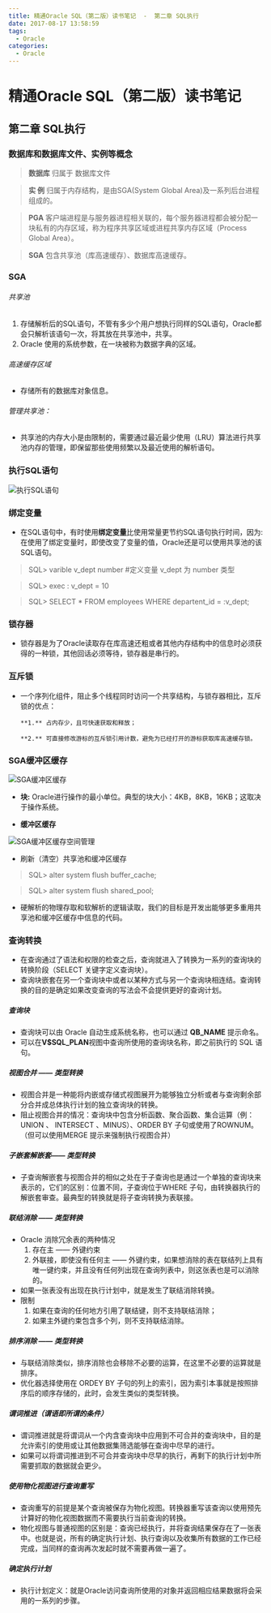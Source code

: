 ```yaml
---
title: 精通Oracle SQL（第二版）读书笔记  -  第二章 SQL执行
date: 2017-08-17 13:58:59
tags:
  - Oracle
categories:
  - Oracle
---
```


# 精通Oracle SQL（第二版）读书笔记
## 第二章 SQL执行
### 数据库和数据库文件、实例等概念
> **数据库** 归属于 数据库文件

> **实  例** 归属于内存结构，是由SGA(System Global Area)及一系列后台进程组成的。

> **PGA** 客户端进程是与服务器进程相关联的，每个服务器进程都会被分配一块私有的内存区域，称为程序共享区域或进程共享内存区域（Process Global Area）。

> **SGA** 包含共享池（库高速缓存）、数据库高速缓存。

### SGA
###### 共享池
1. 存储解析后的SQL语句，不管有多少个用户想执行同样的SQL语句，Oracle都会只解析该语句一次，将其放在共享池中，共享。
2. Oracle 使用的系统参数，在一块被称为数据字典的区域。
###### 高速缓存区域
- 存储所有的数据库对象信息。

###### 管理共享池：
- 共享池的内存大小是由限制的，需要通过最近最少使用（LRU）算法进行共享池内存的管理，即保留那些使用频繁以及最近使用的解析语句。

### 执行SQL语句 

![执行SQL语句](http://img.blog.csdn.net/20170331085505286?watermark/2/text/aHR0cDovL2Jsb2cuY3Nkbi5uZXQvenNkNDk4NTM3ODA2/font/5a6L5L2T/fontsize/400/fill/I0JBQkFCMA==/dissolve/70/gravity/SouthEast)


### 绑定变量 
-  在SQL语句中，有时使用**绑定变量**比使用常量更节约SQL语句执行时间，因为:在使用了绑定变量时，即使改变了变量的值，Oracle还是可以使用共享池的该SQL语句。

>    SQL> varible v_dept number  #定义变量 v_dept 为 number 类型
	
>	 SQL> exec : v_dept = 10

>    SQL> SELECT * FROM employees WHERE departent_id = :v_dept;    
### 锁存器
- 锁存器是为了Oracle读取存在库高速还粗或者其他内存结构中的信息时必须获得的一种锁，其他回话必须等待，锁存器是串行的。
### 互斥锁
- 一个序列化组件，阻止多个线程同时访问一个共享结构，与锁存器相比，互斥锁的优点：

      **1.** 占内存少，且可快速获取和释放；

      **2.** 可直接修改游标的互斥锁引用计数，避免为已经打开的游标获取库高速缓存锁。
### SGA缓冲区缓存
![SGA缓冲区缓存](http://img.blog.csdn.net/20170331085311877?watermark/2/text/aHR0cDovL2Jsb2cuY3Nkbi5uZXQvenNkNDk4NTM3ODA2/font/5a6L5L2T/fontsize/400/fill/I0JBQkFCMA==/dissolve/70/gravity/SouthEast)

- **块:** Oracle进行操作的最小单位。典型的块大小：4KB，8KB，16KB；这取决于操作系统。

- **缓冲区缓存**

![SGA缓冲区缓存空间管理](http://img.blog.csdn.net/20170331085413757?watermark/2/text/aHR0cDovL2Jsb2cuY3Nkbi5uZXQvenNkNDk4NTM3ODA2/font/5a6L5L2T/fontsize/400/fill/I0JBQkFCMA==/dissolve/70/gravity/SouthEast)

- 刷新（清空）共享池和缓冲区缓存
> SQL> alter system flush buffer_cache;

> SQL> alter system flush shared_pool;

- 硬解析的物理存取和软解析的逻辑读取，我们的目标是开发出能够更多重用共享池和缓冲区缓存中信息的代码。

### 查询转换
- 在查询通过了语法和权限的检查之后，查询就进入了转换为一系列的查询块的转换阶段（SELECT 关键字定义查询块）。
- 查询块嵌套在另一个查询块中或者以某种方式与另一个查询块相连结。查询转换的目的是确定如果改变查询的写法会不会提供更好的查询计划。
##### 查询块
- 查询块可以由 Oracle 自动生成系统名称，也可以通过 **QB_NAME** 提示命名。
- 可以在**V$SQL_PLAN**视图中查询所使用的查询块名称，即之前执行的 SQL 语句。
##### 视图合并 —— 类型转换
- 视图合并是一种能将内嵌或存储式视图展开为能够独立分析或者与查询剩余部分合并成总体执行计划的独立查询块的转换。
- 阻止视图合并的情况：查询块中包含分析函数、聚合函数、集合运算（例：UNION 、 INTERSECT 、MINUS）、ORDER BY 子句或使用了ROWNUM。（但可以使用MERGE 提示来强制执行视图合并）
##### 子嵌套解嵌套—— 类型转换
- 子查询解嵌套与视图合并的相似之处在于子查询也是通过一个单独的查询块来表示的，它们的区别：位置不同，子查询位于WHERE 子句，由转换器执行的解嵌套审查。最典型的转换就是将子查询转换为表联接。
##### 联结消除 —— 类型转换
- Oracle 消除冗余表的两种情况
  1. 存在主 —— 外键约束
  2. 外联接，即使没有任何主 —— 外键约束，如果想消除的表在联结列上具有唯一键约束，并且没有任何列出现在查询列表中，则这张表也是可以消除的。
- 如果一张表没有出现在执行计划中，就是发生了联结消除转换。
- 限制
  1. 如果在查询的任何地方引用了联结键，则不支持联结消除；
  2. 如果主外键约束包含多个列，则不支持联结消除。
##### 排序消除 —— 类型转换
- 与联结消除类似，排序消除也会移除不必要的运算，在这里不必要的运算就是排序。
- 优化器选择使用在 ORDEY BY 子句的列上的索引，因为索引本事就是按照排序后的顺序存储的，此时，会发生类似的类型转换。
##### 谓词推进（谓语即所谓的条件）
- 谓词推进就是将谓词从一个内含查询块中应用到不可合并的查询块中，目的是允许索引的使用或让其他数据集筛选能够在查询中尽早的进行。
- 如果可以将谓词推进到不可合并查询块中尽早的执行，再剩下的执行计划中所需要抓取的数据就会更少。
##### 使用物化视图进行查询重写
- 查询重写的前提是某个查询被保存为物化视图。转换器重写该查询以使用预先计算好的物化视图数据而不需要执行当前查询的转换。
- 物化视图与普通视图的区别是：查询已经执行，并将查询结果保存在了一张表中。也就是说，所有的确定执行计划、执行查询以及收集所有数据的工作已经完成，当同样的查询再次发起时就不需要再做一遍了。

##### 确定执行计划
- 执行计划定义：就是Oracle访问查询所使用的对象并返回相应结果数据将会采用的一系列的步骤。
